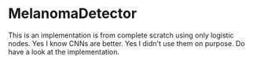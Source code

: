 # MelanomaDetector
This is an implementation is from complete scratch using only logistic nodes. Yes I know CNNs are better. Yes I didn't use them on purpose. Do have a look at the implementation.
